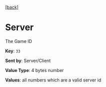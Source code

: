 [[back]](../CSP.md#header-keys)
# Server
The Game ID 

**Key**: `33`

**Sent by**: Server/Client

**Value Type**: 4 bytes number

**Values**: all numbers which are a valid server id